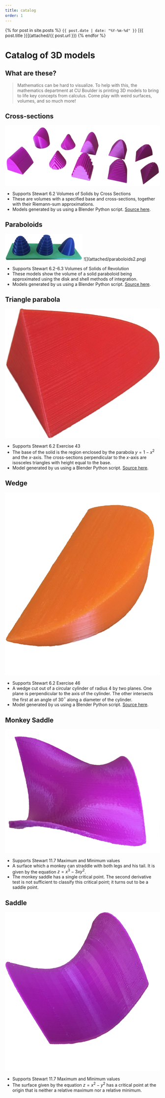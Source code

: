 ```yaml
---
title: catalog
order: 1
---
```


{% for post in site.posts %}
`{{ post.date | date: "%Y-%m-%d" }}` [{{ post.title }}](attached/{{ post.url }})
{% endfor %}

# Catalog of 3D models

## What are these?

> Mathematics can be hard to visualize. To help with this, the mathematics department at CU Boulder is printing 3D models to bring to life key concepts from calculus. Come play with weird surfaces, volumes, and so much more!

## Cross-sections

![](attached/crosssections.png)

- Supports Stewart 6.2 Volumes of Solids by Cross Sections
- These are volumes with a specified base and cross-sections, together with their Riemann-sum approximations.
- Models generated by us using a Blender Python script. [Source here](attached/KnownCrossSections.py).

## Paraboloids

<img src="attached/paraboloids.png" width="50%">  
![](attached/paraboloids2.png)

- Supports Stewart 6.2-6.3 Volumes of Solids of Revolution
- These models show the volume of a solid paraboloid being approximated using the disk and shell methods of integration.
- Models generated by us using a Blender Python script. [Source here](attached/SmoothDisksShells.py).

## Triangle parabola

![](attached/triangleparabola.png)

- Supports Stewart 6.2 Exercise 43
- The base of the solid is the region enclosed by the parabola $y=1-x^2$ and the $x$-axis. The cross-sections perpendicular to the $x$-axis are isosceles triangles with height equal to the base.
- Model generated by us using a Blender Python script. [Source here](attached/KnownCrossSections.py).

## Wedge

![](attached/wedge.png)

- Supports Stewart 6.2 Exercise 46
- A wedge cut out of a circular cylinder of radius 4 by two planes. One plane is perpendicular to the axis of the cylinder. The other intersects the first at an angle of 30$^\circ$ along a diameter of the cylinder.
- Model generated by us using a Blender Python script. [Source here](attached/KnownCrossSections.py).

## Monkey Saddle

![](attached/monkeysaddle.png)

- Supports Stewart 11.7 Maximum and Minimum values
- A surface which a monkey can straddle with both legs and his tail. It is given by the equation $z=x^3-3xy^2$.
- The monkey saddle has a single critical point. The second derivative test is not sufficient to classify this critical point; it turns out to be a saddle point.

## Saddle

![](attached/saddle.png)

- Supports Stewart 11.7 Maximum and Minimum values
- The surface given by the equation $z=x^2-y^2$ has a critical point at the origin that is neither a relative maximum nor a relative minimum.

